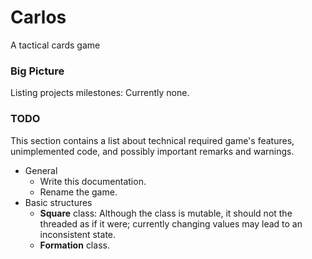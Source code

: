 # Carlos

A tactical cards game

### Big Picture
Listing projects milestones:
Currently none.

### TODO
This section contains a list about technical required game's features, unimplemented code, and possibly important remarks and warnings.

* General
	* Write this documentation.
	* Rename the game.
* Basic structures
	* **Square** class: Although the class is mutable, it should not the threaded as if it were; currently changing values may lead to an inconsistent state.
	* **Formation** class.